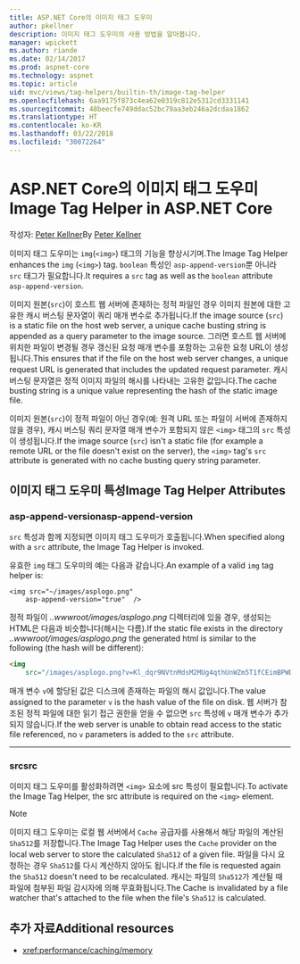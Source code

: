 ```yaml
---
title: ASP.NET Core의 이미지 태그 도우미
author: pkellner
description: 이미지 태그 도우미의 사용 방법을 알아봅니다.
manager: wpickett
ms.author: riande
ms.date: 02/14/2017
ms.prod: aspnet-core
ms.technology: aspnet
ms.topic: article
uid: mvc/views/tag-helpers/builtin-th/image-tag-helper
ms.openlocfilehash: 6aa9175f873c4ea62e0319c812e5312cd3331141
ms.sourcegitcommit: 48beecfe749ddac52bc79aa3eb246a2dcdaa1862
ms.translationtype: HT
ms.contentlocale: ko-KR
ms.lasthandoff: 03/22/2018
ms.locfileid: "30072264"
---
```

# <a name="image-tag-helper-in-aspnet-core"></a><span data-ttu-id="cce3c-103">ASP.NET Core의 이미지 태그 도우미</span><span class="sxs-lookup"><span data-stu-id="cce3c-103">Image Tag Helper in ASP.NET Core</span></span>

<span data-ttu-id="cce3c-104">작성자: [Peter Kellner](http://peterkellner.net)</span><span class="sxs-lookup"><span data-stu-id="cce3c-104">By [Peter Kellner](http://peterkellner.net)</span></span> 

<span data-ttu-id="cce3c-105">이미지 태그 도우미는 `img`(`<img>`) 태그의 기능을 향상시기며.</span><span class="sxs-lookup"><span data-stu-id="cce3c-105">The Image Tag Helper enhances the `img` (`<img>`) tag.</span></span> <span data-ttu-id="cce3c-106">`boolean` 특성인 `asp-append-version`뿐 아니라 `src` 태그가 필요합니다.</span><span class="sxs-lookup"><span data-stu-id="cce3c-106">It requires a `src` tag as well as the `boolean` attribute `asp-append-version`.</span></span>

<span data-ttu-id="cce3c-107">이미지 원본(`src`)이 호스트 웹 서버에 존재하는 정적 파일인 경우 이미지 원본에 대한 고유한 캐시 버스팅 문자열이 쿼리 매개 변수로 추가됩니다.</span><span class="sxs-lookup"><span data-stu-id="cce3c-107">If the image source (`src`) is a static file on the host web server, a unique cache busting string is appended as a query parameter to the image source.</span></span> <span data-ttu-id="cce3c-108">그러면 호스트 웹 서버에 위치한 파일이 변경될 경우 갱신된 요청 매개 변수를 포함하는 고유한 요청 URL이 생성됩니다.</span><span class="sxs-lookup"><span data-stu-id="cce3c-108">This ensures that if the file on the host web server changes, a unique request URL is generated that includes the updated request parameter.</span></span> <span data-ttu-id="cce3c-109">캐시 버스팅 문자열은 정적 이미지 파일의 해시를 나타내는 고유한 값입니다.</span><span class="sxs-lookup"><span data-stu-id="cce3c-109">The cache busting string is a unique value representing the hash of the static image file.</span></span>

<span data-ttu-id="cce3c-110">이미지 원본(`src`)이 정적 파일이 아닌 경우(예: 원격 URL 또는 파일이 서버에 존재하지 않을 경우), 캐시 버스팅 쿼리 문자열 매개 변수가 포함되지 않은 `<img>` 태그의 `src` 특성이 생성됩니다.</span><span class="sxs-lookup"><span data-stu-id="cce3c-110">If the image source (`src`) isn't a static file (for example a remote URL or the file doesn't exist on the server), the `<img>` tag's `src` attribute is generated with no cache busting query string parameter.</span></span>

## <a name="image-tag-helper-attributes"></a><span data-ttu-id="cce3c-111">이미지 태그 도우미 특성</span><span class="sxs-lookup"><span data-stu-id="cce3c-111">Image Tag Helper Attributes</span></span>


### <a name="asp-append-version"></a><span data-ttu-id="cce3c-112">asp-append-version</span><span class="sxs-lookup"><span data-stu-id="cce3c-112">asp-append-version</span></span>

<span data-ttu-id="cce3c-113">`src` 특성과 함께 지정되면 이미지 태그 도우미가 호출됩니다.</span><span class="sxs-lookup"><span data-stu-id="cce3c-113">When specified along with a `src` attribute, the Image Tag Helper is invoked.</span></span>

<span data-ttu-id="cce3c-114">유효한 `img` 태그 도우미의 예는 다음과 같습니다.</span><span class="sxs-lookup"><span data-stu-id="cce3c-114">An example of a valid `img` tag helper is:</span></span>

```cshtml
<img src="~/images/asplogo.png" 
    asp-append-version="true"  />
```

<span data-ttu-id="cce3c-115">정적 파일이 *..wwwroot/images/asplogo.png* 디렉터리에 있을 경우, 생성되는 HTML은 다음과 비슷합니다(해시는 다름).</span><span class="sxs-lookup"><span data-stu-id="cce3c-115">If the static file exists in the directory *..wwwroot/images/asplogo.png* the generated html is similar to the following (the hash will be different):</span></span>

```html
<img 
    src="/images/asplogo.png?v=Kl_dqr9NVtnMdsM2MUg4qthUnWZm5T1fCEimBPWDNgM"/>
```

<span data-ttu-id="cce3c-116">매개 변수 `v`에 할당된 값은 디스크에 존재하는 파일의 해시 값입니다.</span><span class="sxs-lookup"><span data-stu-id="cce3c-116">The value assigned to the parameter `v` is the hash value of the file on disk.</span></span> <span data-ttu-id="cce3c-117">웹 서버가 참조된 정적 파일에 대한 읽기 접근 권한을 얻을 수 없으면 `src` 특성에 `v` 매개 변수가 추가되지 않습니다.</span><span class="sxs-lookup"><span data-stu-id="cce3c-117">If the web server is unable to obtain read access to the static file referenced,  no `v` parameters is added to the `src` attribute.</span></span>

- - -

### <a name="src"></a><span data-ttu-id="cce3c-118">src</span><span class="sxs-lookup"><span data-stu-id="cce3c-118">src</span></span>

<span data-ttu-id="cce3c-119">이미지 태그 도우미를 활성화하려면 `<img>` 요소에 src 특성이 필요합니다.</span><span class="sxs-lookup"><span data-stu-id="cce3c-119">To activate the Image Tag Helper, the src attribute is required on the `<img>` element.</span></span> 

> [!NOTE]
> <span data-ttu-id="cce3c-120">이미지 태그 도우미는 로컬 웹 서버에서 `Cache` 공급자를 사용해서 해당 파일의 계산된 `Sha512`를 저장합니다.</span><span class="sxs-lookup"><span data-stu-id="cce3c-120">The Image Tag Helper uses the `Cache` provider on the local web server to store the calculated `Sha512` of a given file.</span></span> <span data-ttu-id="cce3c-121">파일을 다시 요청하는 경우 `Sha512`를 다시 계산하지 않아도 됩니다.</span><span class="sxs-lookup"><span data-stu-id="cce3c-121">If the file is requested again the `Sha512` doesn't need to be recalculated.</span></span> <span data-ttu-id="cce3c-122">캐시는 파일의 `Sha512`가 계산될 때 파일에 첨부된 파일 감시자에 의해 무효화됩니다.</span><span class="sxs-lookup"><span data-stu-id="cce3c-122">The Cache is invalidated by a file watcher that's attached to the file when the file's `Sha512` is calculated.</span></span>

## <a name="additional-resources"></a><span data-ttu-id="cce3c-123">추가 자료</span><span class="sxs-lookup"><span data-stu-id="cce3c-123">Additional resources</span></span>

* <xref:performance/caching/memory>
